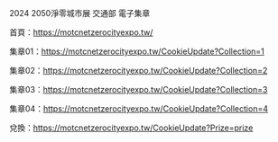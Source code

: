 2024 2050淨零城市展 交通部 電子集章

首頁：https://motcnetzerocityexpo.tw/

集章01：https://motcnetzerocityexpo.tw/CookieUpdate?Collection=1

集章02：https://motcnetzerocityexpo.tw/CookieUpdate?Collection=2

集章03：https://motcnetzerocityexpo.tw/CookieUpdate?Collection=3

集章04：https://motcnetzerocityexpo.tw/CookieUpdate?Collection=4

兌換：https://motcnetzerocityexpo.tw/CookieUpdate?Prize=prize
